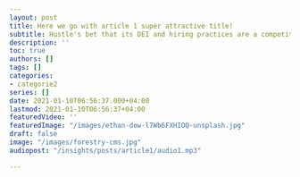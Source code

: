 ```yaml
---
layout: post
title: Here we go with article 1 super attractive title!
subtitle: Hustle's bet that its DEI and hiring practices are a competitive advantage.
description: ''
toc: true
authors: []
tags: []
categories:
- categorie2
series: []
date: 2021-01-10T06:56:37.000+04:00
lastmod: 2021-01-10T06:56:37+04:00
featuredVideo: ''
featuredImage: "/images/ethan-dow-l7Wb6FXHIOQ-unsplash.jpg"
draft: false
image: "/images/forestry-cms.jpg"
audiopost: "/insights/posts/article1/audio1.mp3"

---
```

